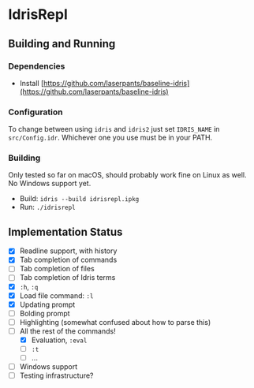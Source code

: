 # IdrisRepl

## Building and Running

### Dependencies

- Install [https://github.com/laserpants/baseline-idris](https://github.com/laserpants/baseline-idris)

### Configuration

To change between using `idris` and `idris2` just set `IDRIS_NAME` in `src/Config.idr`. Whichever one you use must be in your PATH.

### Building

Only tested so far on macOS, should probably work fine on Linux as well. No Windows support yet.

- Build: `idris --build idrisrepl.ipkg`
- Run: `./idrisrepl`

## Implementation Status

- [x] Readline support, with history
- [x] Tab completion of commands
- [ ] Tab completion of files
- [ ] Tab completion of Idris terms
- [x] `:h`, `:q`
- [x] Load file command: `:l`
- [x] Updating prompt
- [ ] Bolding prompt
- [ ] Highlighting (somewhat confused about how to parse this)
- [ ] All the rest of the commands!
    - [x] Evaluation, `:eval`
    - [ ] `:t`
    - [ ] ...
- [ ] Windows support
- [ ] Testing infrastructure?
